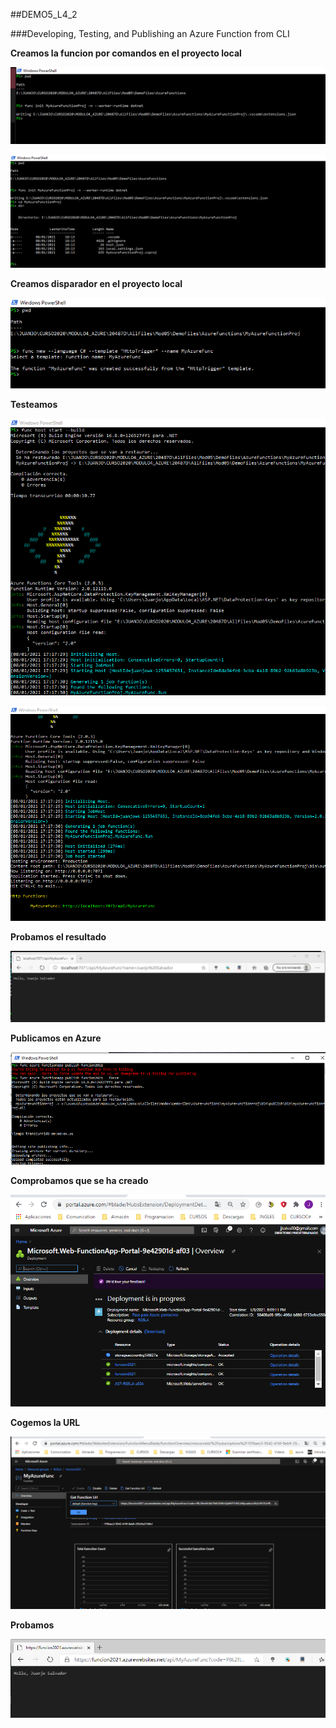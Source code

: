 ##DEMO5_L4_2

###Developing, Testing, and Publishing an Azure Function from CLI



**Creamos la funcion por comandos en el proyecto local**

![CreamosFuncionComando](img/CreamosFuncionComando.PNG)



![FuncionCreadaComando](img/FuncionCreadaComando.PNG)



**Creamos disparador  en el proyecto local**

![CreamosDisparador](img/CreamosDisparador.PNG)



**Testeamos**

![probamos](img/probamos.PNG)

![probamos2](img/probamos2.PNG)



**Probamos el resultado**

![Resultado](img/Resultado.PNG)



**Publicamos en Azure**

![publicamos](img/publicamos.PNG)

 

**Comprobamos que se ha creado**

![CreamosFuncionApp](img/CreamosFuncionApp.PNG)

**Cogemos la URL**

![Copiamosurl](img/Copiamosurl.PNG)

**Probamos**

![Resultado2](img/Resultado2.PNG)
